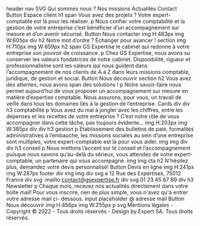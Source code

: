 header
    nav
        SVG
        Qui sommes nous ?
        Nos missions
        Actualités
        Contact
        Button
            Espace client
    h1
        span
            Vous avez des projets ?
        Votre expert-comptable
        est là pour les réaliser.
    p
        Nous confier votre comptabilité et la gestion de votre entreprise c’est bénéficier d’un accompagnement sur mesure et d’un avenir sécurisé.
    Button
        Nous contacter
    img H:483px
        img W:605px
    div
        h2
            Notre mot d’ordre ? Échanger pour avancer !
section
        img H:710px
            img W 659px
    h2
        span
            GS Expertise
        le cabinet qui redonne à votre entreprise son pouvoir de croissance.
    p
        Chez GS Expertise, nous avons su conserver les valeurs fondatrices de notre cabinet. Disponibilité, rigueur et professionnalisme sont les valeurs qui nous guident dans l’accompagnement de nos clients de A à Z dans leurs missions comptable, juridique, de gestion et social.
    Button
        Nous découvrir
    section
            h2
                Vous avez des attentes, nous
                avons
                span
                    des solutions
                !
            p
                Notre savoir-faire nous permet aujourd’hui de vous proposer un accompagnement sur mesure en matière d’expertise comptable. Nous assurons, pour vous, un travail de veille dans tous les domaines liés à la gestion de l’entreprise.
        Cards
            div
                div
                    h3
                        comptabilité
                    p
                       Vous avez du mal à jongler avec les chiffres, entre les dépenses et les recettes de votre entreprise ? C’est notre rôle de vous accompagner dans cette tâche, pas toujours évidente… 
                img H:203px
                    img W:385px
            div
                div
                    h3
                        gestion
                    p
                       Etablissement des bulletins de paie, formalités administratives à l’embauche, les missions sociales au sein d’une entreprise sont multiples, votre expert-comptable est là pour vous aider. 
                img
                    img
            div
                div
                    h3
                        conseil
                    p
                        Nous mettons l’accent sur le conseil et l’accompagnement puisque nous savons qu’au-delà du sérieux, vous attendez de votre expert-comptable, un partenaire qui vous accompagne.
                img
                    img
            cta
                h2
                    N'hésitez plus, demandez votre devis 
                    personnalisé!
                Button
                    Devis en ligne 
                img H:241px
                    img W:287px
        footer
            div
                    img
                        img
                    div
                        svg
                        a
                            12 Rue des Expertises,
                            75012 France
                    div
                        svg
                        :mailto
                            contact@gsexpertise.fr
                    div
                        svg
                        01 23 45 67 89
            div
                h3
                    Newsletter
                p
                    Chaque mois, recevez nos actualités directement dans votre boîte mail!
                    Pour vous inscrire, rien de plus simple, vous n'avez qu'à entrer votre adresse mail ci-
                    dessous.
                input
                    placeholder
                        @ adresse mail
                Button
                    Nous découvrir
                img H:456px
                    img W:255px
                p
                    svg Mentions légales - Copyright &copy; 2022 - Tous droits réservés - Design by Expert SA. Tous droits réservés.
